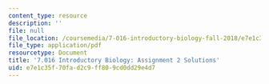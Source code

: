 ```yaml
---
content_type: resource
description: ''
file: null
file_location: /coursemedia/7-016-introductory-biology-fall-2018/e7e1c35f70fad2c9ff809cd0dd29e4d7_MIT7_016F18PS2_soln.pdf
file_type: application/pdf
resourcetype: Document
title: '7.016 Introductory Biology: Assignment 2 Solutions'
uid: e7e1c35f-70fa-d2c9-ff80-9cd0dd29e4d7
---
```

